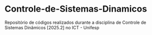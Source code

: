 # Controle-de-Sistemas-Dinamicos
Repositório de códigos realizados durante a disciplina de Controle de Sistemas Dinâmicos [2025.2] no ICT - Unifesp
